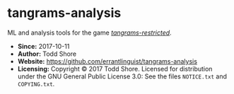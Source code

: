 # tangrams-analysis
ML and analysis tools for the game [*tangrams-restricted*](https://github.com/errantlinguist/tangrams-restricted).

* **Since:** 2017-10-11
* **Author:** Todd Shore
* **Website:**  https://github.com/errantlinguist/tangrams-analysis
* **Licensing:** Copyright &copy; 2017 Todd Shore. Licensed for distribution under the GNU General Public License 3.0: See the files `NOTICE.txt` and `COPYING.txt`.
